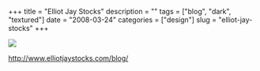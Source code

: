 +++
title = "Elliot Jay Stocks"
description = ""
tags = ["blog", "dark", "textured"]
date = "2008-03-24"
categories = ["design"]
slug = "elliot-jay-stocks"
+++


 

  <div id="screens-thumbs" class="clearfix">
    <div class="txt-center" id="design-submission"><a href="http://www.elliotjaystocks.com/blog/"><img id='bluga-thumbnail-787' class='bluga-thumbnail large' src='//media.konigi.com/bluga/
wt47f276aeb2595_0.jpg'/></a></div>  
  </div>   
<p><a href="http://www.elliotjaystocks.com/blog/">http://www.elliotjaystocks.com/blog/</a></p>




